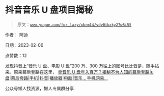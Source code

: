 # 抖音音乐 U 盘项目揭秘

> 原文：[`www.yuque.com/for_lazy/xkrm14/vdy0tbzky27w8i55`](https://www.yuque.com/for_lazy/xkrm14/vdy0tbzky27w8i55)



作者： 阿迪



日期：2023-02-06



点赞数：12



发现抖音上“音乐 U 盘、电影 U 盘”200 万、300 万往上的账号比比皆是，随手拈来。原来幕后套路在这里， [卖音乐 U 盘年入百万？揭秘不为人知的幕后套路|u 盘|幕后套路|手机|抖音|播放器|电脑|音乐 _ 手机网易...](https://3g.163.com/dy/article_cambrian/HR2UPQDT051100B9.html)



公众号懒人找资源，懒人专属群分享

